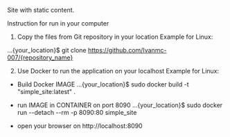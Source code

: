 Site with static content.

Instruction for run in your computer

1) Copy the files from Git repository in your location
Example for Linux:

...{your_location}$ git clone https://github.com/Ivanmc-007/{repository_name}


2) Use Docker to run the application on your localhost
Example for Linux:

- Build Docker IMAGE 
...{your_location}$ sudo docker build -t "simple_site:latest" .

- run IMAGE in CONTAINER on port 8090
...{your_location}$ sudo docker run --detach --rm -p 8090:80 simple_site

- open your browser on http://localhost:8090
